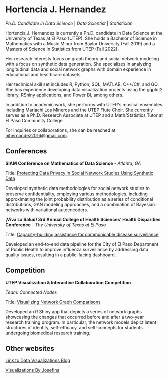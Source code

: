# Hortencia J. Hernandez

*Ph.D. Candidate in Data Science* | *Data Scientist* | *Statistician*

Hortencia J. Hernandez is currently a Ph.D. candidate in Data Science at the University of Texas at El Paso (UTEP). She holds a Bachelor of Science in Mathematics with a Music Minor from Baylor University (Fall 2019) and a Masters of Science in Statistics from UTEP (Fall 2022).

Her research interests focus on graph theory and social network modeling with a focus on synthetic data generation. She specializes in analyzing longitudinal data and social network graphs with domain experience in educational and healthcare datasets. 


Her technical skill set includes R, Python, SQL, MATLAB, C++/C#, and GO. She has experience developing data visualization projects using the ggplot2 library, RShiny applications, and Power BI, among others.

In addition to academic work, she performs with UTEP's musical ensembles including Mariachi Los Mineros and the UTEP Flute Choir. She currently serves as a Ph.D. Research Associate at UTEP and a Math/Statistics Tutor at El Paso Community College.

For inquiries or collaborations, she can be reached at hjhernandez2016@gmail.com.

## Conferences
**SIAM Conference on Mathematics of Data Science** - *Atlanta, GA*

Title: [Protecting Data Privacy in Social Network Studies Using Synthetic Data](https://hjhernandez.shinyapps.io/siam2024/)

Developed synthetic data methodologies for social network studies to preserve confidentiality, employing various methodologies, including approximating the joint probability distribution as a series of conditional distributions, GAN modeling approaches, and a combination of Bayesian networks with variational autoencoders.

**¡Viva La Salud! 3rd Annual College of Health Sciences’ Health Disparities Conference** - *The University of Texas at El Paso*

Title: [Capacity-building assistance for communicable disease surveillance](https://hjhernandez.shinyapps.io/VivaLaSaludApp/)

Developed an end-to-end data pipeline for the City of El Paso Department of Public Health to improve influenza surveillance by addressing data quality issues, resulting in a public-facing dashboard.

## Competition
**UTEP Visualization & Interactive Collaboration Competition**

*Team: Connected Nodes*

Title: [Visualizing Network Graph Comparisons](https://hjhernandez.shinyapps.io/DataVis/)

Developed an R Shiny app that depicts a series of network graphs showcasing the changes that occurred before and after a two-year research training program. In particular, the network models depict latent structures of identity, self-efficacy, and self-concepts for students undergoing biomedical research training.

## Other websites

[Link to Data Visualizations Blog](https://hjhernandezdataviz.blogspot.com/)

[Visualizations By Josefina](https://visualizationsbyjosefina.wordpress.com)

<!---
hjhernandez3/hjhernandez3 is a ✨ special ✨ repository because its `README.md` (this file) appears on your GitHub profile.
You can click the Preview link to take a look at your changes.
---
